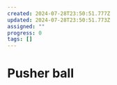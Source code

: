 ```yaml
---
created: 2024-07-28T23:50:51.777Z
updated: 2024-07-28T23:50:51.773Z
assigned: ""
progress: 0
tags: []
---
```


# Pusher ball
